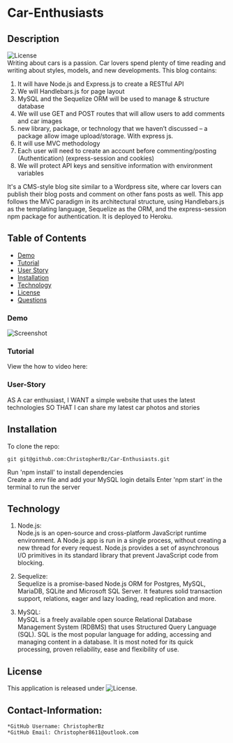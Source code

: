 # Car-Enthusiasts

## Description
  ![License](https://img.shields.io/badge/License-MIT-blue.svg "License Badge")  
Writing about cars is a passion. Car lovers spend plenty of time reading and writing about styles, models, and new developments. This blog contains:
1.	It will have Node.js and Express.js to create a RESTful API 
2.	We will Handlebars.js for page layout
3.	MySQL and the Sequelize ORM will be used to manage & structure database
4.	We will use GET and POST routes that will allow users to add comments and car images
5.	new library, package, or technology that we haven’t discussed – a package allow image upload/storage. With express js.
6.	It will use MVC methodology
7.	Each user will need to create an account before commenting/posting (Authentication) (express-session and cookies)
8.	We will protect API keys and sensitive information with environment variables

It's a CMS-style blog site similar to a Wordpress site, where car lovers can publish their blog posts and comment on other fans posts as well. This app follows the MVC paradigm in its architectural structure, using Handlebars.js as the templating language, Sequelize as the ORM, and the express-session npm package for authentication. It is deployed to Heroku.


## Table of Contents
- [Demo](#Demo)
- [Tutorial](#Tutorial)
- [User Story](#User-Story)
- [Installation](#installation)
- [Technology](#technology)
- [License](#license)
- [Questions](#Contact-Information)  

### Demo
![Screenshot]()

### Tutorial
View the how to video here: 

### User-Story
AS A car enthusiast,
I WANT a simple website that uses the latest technologies
SO THAT I can share my latest car photos and stories



## Installation

To clone the repo:
```
git git@github.com:ChristopherBz/Car-Enthusiasts.git
``` 
Run 'npm install' to install dependencies  
Create a .env file and add your MySQL login details 
Enter 'npm start' in the terminal to run the server

## Technology

1. Node.js:  
Node.js is an open-source and cross-platform JavaScript runtime environment.
A Node.js app is run in a single process, without creating a new thread for every request.
Node.js provides a set of asynchronous I/O primitives in its standard library that prevent JavaScript code from blocking.

2. Sequelize:  
Sequelize is a promise-based Node.js ORM for Postgres, MySQL, MariaDB, SQLite and Microsoft SQL Server. It features solid transaction support, relations, eager and lazy loading, read replication and more.

3. MySQL:  
MySQL is a freely available open source Relational Database Management System (RDBMS) that uses Structured Query Language (SQL). SQL is the most popular language for adding, accessing and managing content in a database. It is most noted for its quick processing, proven reliability, ease and flexibility of use.

## License

This application is released under ![License](https://img.shields.io/badge/License-MIT-blue.svg "License Badge").


## Contact-Information:
    *GitHub Username: ChristopherBz
    *GitHub Email: Christopher8611@outlook.com